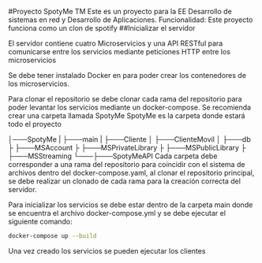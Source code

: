 #Proyecto SpotyMe TM
Este es un proyecto para la EE Desarrollo de sistemas en red y Desarrollo de Aplicaciones.
Funcionalidad: Este proyecto funciona como un clon de spotify
##Inicializar el servidor

El servidor contiene cuatro Microservicios y una API RESTful para comunicarse entre los servicios mediante peticiones HTTP entre los microservicios

Se debe tener instalado Docker en para poder crear los contenedores de los microservicios.

Para clonar el repositorio se debe clonar cada rama del repositorio para poder levantar los servicios mediante un docker-compose.
Se recomienda crear una carpeta llamada SpotyMe
SpotyMe es la carpeta donde estará todo el proyecto

│───SpotyMe
|   ├───main
|   ├───Cliente
│   ├───ClienteMovil
│   ├───db
├   ├───MSAccount
├   ├───MSPrivateLibrary
├   ├───MSPublicLibrary
├   ├───MSStreaming
└───├───SpotyMeAPI
Cada carpeta debe corresponder a una rama del repositorio para coincidir con el sistema de archivos dentro del docker-compose.yaml, al clonar el repositorio principal, se debe realizar un clonado de cada rama para la creación correcta del servidor.

Para inicializar los servicios se debe estar dentro de la carpeta main donde se encuentra el archivo docker-compose.yml y se debe ejecutar el siguiente comando:

```bash
docker-compose up --build
```
Una vez creado los servicios se pueden ejecutar los clientes
